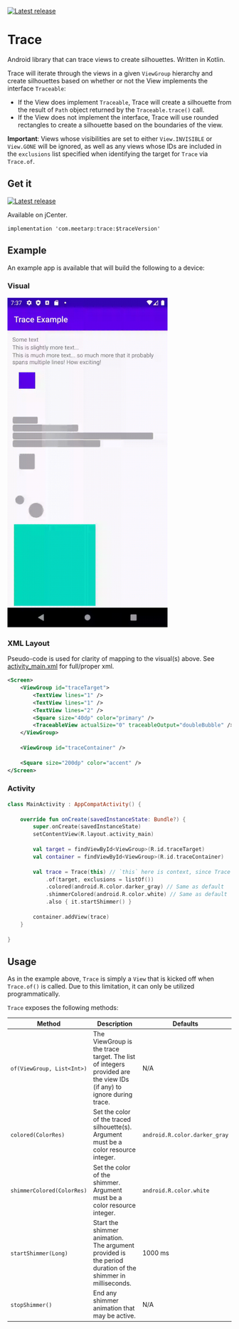 [![Latest release](https://img.shields.io/bintray/v/prateem/maven/trace?label=latest&style=flat-square)](#)

# Trace
Android library that can trace views to create silhouettes. Written in Kotlin.

Trace will iterate through the views in a given `ViewGroup` hierarchy and create
silhouettes based on whether or not the View implements the interface `Traceable`:

* If the View does implement `Traceable`, Trace will create a silhouette
from the result of `Path` object returned by the `Traceable.trace()` call.
* If the View does not implement the interface, Trace will use rounded
rectangles to create a silhouette based on the boundaries of the view.

**Important**: Views whose visibilities are set to either `View.INVISIBLE`
or `View.GONE` will be ignored, as well as any views whose IDs are included
in the `exclusions` list specified when identifying the target for `Trace`
via `Trace.of`.

## Get it
[![Latest release](https://img.shields.io/bintray/v/prateem/maven/trace?label=latest&style=flat-square)](#)

Available on jCenter.

```
implementation 'com.meetarp:trace:$traceVersion'
```

## Example
An example app is available that will build the following to a device:

### Visual
<img src="https://raw.githubusercontent.com/prateem/Trace/master/trace.gif" width="360" height="740">

### XML Layout
Pseudo-code is used for clarity of mapping to the visual(s) above.
See [activity_main.xml](app/src/main/res/layout/activity_main.xml) for full/proper xml.

```xml
<Screen>
    <ViewGroup id="traceTarget">
        <TextView lines="1" />
        <TextView lines="1" />
        <TextView lines="2" />
        <Square size="40dp" color="primary" />
        <TraceableView actualSize="0" traceableOutput="doubleBubble" />
    </ViewGroup>
    
    <ViewGroup id="traceContainer" />
    
    <Square size="200dp" color="accent" />
</Screen>
```

### Activity
```kotlin
class MainActivity : AppCompatActivity() {

    override fun onCreate(savedInstanceState: Bundle?) {
        super.onCreate(savedInstanceState)
        setContentView(R.layout.activity_main)

        val target = findViewById<ViewGroup>(R.id.traceTarget)
        val container = findViewById<ViewGroup>(R.id.traceContainer)

        val trace = Trace(this) // `this` here is context, since Trace inherits from View
            .of(target, exclusions = listOf())
            .colored(android.R.color.darker_gray) // Same as default
            .shimmerColored(android.R.color.white) // Same as default
            .also { it.startShimmer() }

        container.addView(trace)
    }

}
```

## Usage

As in the example above, `Trace` is simply a `View` that is kicked off
when `Trace.of()` is called. Due to this limitation, it can only be
utilized programmatically.

`Trace` exposes the following methods:

|Method|Description|Defaults|
|-------------|-----------|-------|
|`of(ViewGroup, List<Int>)`|The ViewGroup is the trace target. The list of integers provided are the view IDs (if any) to ignore during trace.|N/A|
|`colored(ColorRes)`|Set the color of the traced silhouette(s). Argument must be a color resource integer.|`android.R.color.darker_gray`|
|`shimmerColored(ColorRes)`|Set the color of the shimmer. Argument must be a color resource integer.|`android.R.color.white`|
|`startShimmer(Long)`|Start the shimmer animation. The argument provided is the period duration of the shimmer in milliseconds.|1000 ms|
|`stopShimmer()`|End any shimmer animation that may be active.|N/A|
